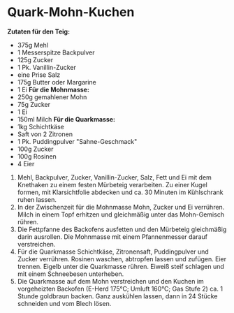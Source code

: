 Quark-Mohn-Kuchen
==================
__Zutaten für den Teig:__
* 375g Mehl
* 1 Messerspitze Backpulver
* 125g Zucker
* 1 Pk. Vanillin-Zucker
* eine Prise Salz
* 175g Butter oder Margarine
* 1 Ei
__Für die Mohnmasse:__
* 250g gemahlener Mohn
* 75g Zucker
* 1 Ei
* 150ml Milch
__Für die Quarkmasse:__
* 1kg Schichtkäse
* Saft von 2 Zitronen
* 1 Pk. Puddingpulver "Sahne-Geschmack"
* 100g Zucker
* 100g Rosinen
* 4 Eier

1. Mehl, Backpulver, Zucker, Vanillin-Zucker, Salz, Fett und Ei mit dem Knethaken zu einem festen Mürbeteig verarbeiten. Zu einer Kugel formen, mit Klarsichtfolie abdecken und ca. 30 Minuten im Kühlschrank ruhen lassen.
2. In der Zwischenzeit für die Mohnmasse Mohn, Zucker und Ei verrühren. Milch in einem Topf erhitzen und gleichmäßig unter das Mohn-Gemisch rühren.
3. Die Fettpfanne des Backofens ausfetten und den Mürbeteig gleichmäßig darin ausrollen. Die Mohnmasse mit einem Pfannenmesser darauf verstreichen.
4. Für die Quarkmasse Schichtkäse, Zitronensaft, Puddingpulver und Zucker verrühren. Rosinen waschen, abtropfen lassen und zufügen. Eier trennen. Eigelb unter die  Quarkmasse rühren. Eiweiß steif schlagen und mit einem Schneebesen unterheben.
5. Die Quarkmasse auf dem Mohn verstreichen und den Kuchen im vorgeheizten Backofen (E-Herd 175°C; Umluft 160°C; Gas Stufe 2) ca. 1 Stunde goldbraun backen. Ganz auskühlen lassen, dann in 24 Stücke schneiden und vom Blech lösen. 